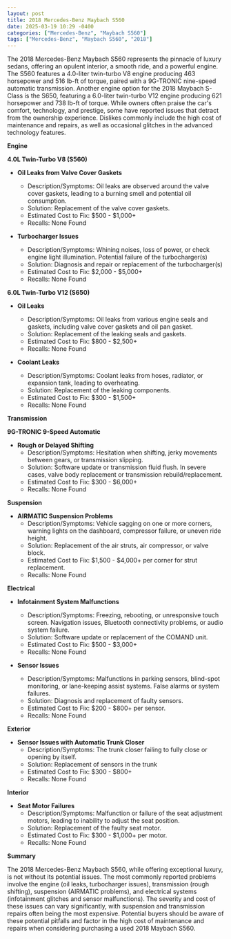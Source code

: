 ```yaml
---
layout: post
title: 2018 Mercedes-Benz Maybach S560
date: 2025-03-19 10:29 -0400
categories: ["Mercedes-Benz", "Maybach S560"]
tags: ["Mercedes-Benz", "Maybach S560", "2018"]
---
```

The 2018 Mercedes-Benz Maybach S560 represents the pinnacle of luxury sedans, offering an opulent interior, a smooth ride, and a powerful engine. The S560 features a 4.0-liter twin-turbo V8 engine producing 463 horsepower and 516 lb-ft of torque, paired with a 9G-TRONIC nine-speed automatic transmission. Another engine option for the 2018 Maybach S-Class is the S650, featuring a 6.0-liter twin-turbo V12 engine producing 621 horsepower and 738 lb-ft of torque. While owners often praise the car's comfort, technology, and prestige, some have reported issues that detract from the ownership experience. Dislikes commonly include the high cost of maintenance and repairs, as well as occasional glitches in the advanced technology features.

**Engine**

**4.0L Twin-Turbo V8 (S560)**

*   **Oil Leaks from Valve Cover Gaskets**
    *   Description/Symptoms: Oil leaks are observed around the valve cover gaskets, leading to a burning smell and potential oil consumption.
    *   Solution: Replacement of the valve cover gaskets.
    *   Estimated Cost to Fix: $500 - $1,000+
    *   Recalls: None Found

*   **Turbocharger Issues**
    *   Description/Symptoms: Whining noises, loss of power, or check engine light illumination. Potential failure of the turbocharger(s)
    *   Solution: Diagnosis and repair or replacement of the turbocharger(s)
    *   Estimated Cost to Fix: $2,000 - $5,000+
    *   Recalls: None Found

**6.0L Twin-Turbo V12 (S650)**

*   **Oil Leaks**
    *   Description/Symptoms: Oil leaks from various engine seals and gaskets, including valve cover gaskets and oil pan gasket.
    *   Solution: Replacement of the leaking seals and gaskets.
    *   Estimated Cost to Fix: $800 - $2,500+
    *   Recalls: None Found

*   **Coolant Leaks**
    *   Description/Symptoms: Coolant leaks from hoses, radiator, or expansion tank, leading to overheating.
    *   Solution: Replacement of the leaking components.
    *   Estimated Cost to Fix: $300 - $1,500+
    *   Recalls: None Found

**Transmission**

**9G-TRONIC 9-Speed Automatic**

*   **Rough or Delayed Shifting**
    *   Description/Symptoms: Hesitation when shifting, jerky movements between gears, or transmission slipping.
    *   Solution: Software update or transmission fluid flush. In severe cases, valve body replacement or transmission rebuild/replacement.
    *   Estimated Cost to Fix: $300 - $6,000+
    *   Recalls: None Found

**Suspension**

*   **AIRMATIC Suspension Problems**
    *   Description/Symptoms: Vehicle sagging on one or more corners, warning lights on the dashboard, compressor failure, or uneven ride height.
    *   Solution: Replacement of the air struts, air compressor, or valve block.
    *   Estimated Cost to Fix: $1,500 - $4,000+ per corner for strut replacement.
    *   Recalls: None Found

**Electrical**

*   **Infotainment System Malfunctions**
    *   Description/Symptoms: Freezing, rebooting, or unresponsive touch screen. Navigation issues, Bluetooth connectivity problems, or audio system failure.
    *   Solution: Software update or replacement of the COMAND unit.
    *   Estimated Cost to Fix: $500 - $3,000+
    *   Recalls: None Found

*   **Sensor Issues**
    *   Description/Symptoms: Malfunctions in parking sensors, blind-spot monitoring, or lane-keeping assist systems. False alarms or system failures.
    *   Solution: Diagnosis and replacement of faulty sensors.
    *   Estimated Cost to Fix: $200 - $800+ per sensor.
    *   Recalls: None Found

**Exterior**

*   **Sensor Issues with Automatic Trunk Closer**
    *   Description/Symptoms: The trunk closer failing to fully close or opening by itself.
    *   Solution: Replacement of sensors in the trunk
    *   Estimated Cost to Fix: $300 - $800+
    *   Recalls: None Found

**Interior**

*   **Seat Motor Failures**
    *   Description/Symptoms: Malfunction or failure of the seat adjustment motors, leading to inability to adjust the seat position.
    *   Solution: Replacement of the faulty seat motor.
    *   Estimated Cost to Fix: $300 - $1,000+ per motor.
    *   Recalls: None Found

**Summary**

The 2018 Mercedes-Benz Maybach S560, while offering exceptional luxury, is not without its potential issues. The most commonly reported problems involve the engine (oil leaks, turbocharger issues), transmission (rough shifting), suspension (AIRMATIC problems), and electrical systems (infotainment glitches and sensor malfunctions). The severity and cost of these issues can vary significantly, with suspension and transmission repairs often being the most expensive. Potential buyers should be aware of these potential pitfalls and factor in the high cost of maintenance and repairs when considering purchasing a used 2018 Maybach S560.

